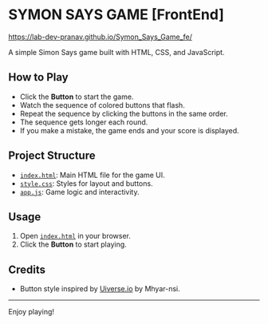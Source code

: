 # SYMON SAYS GAME [FrontEnd]
https://lab-dev-pranav.github.io/Symon_Says_Game_fe/

A simple Simon Says game built with HTML, CSS, and JavaScript.

## How to Play

- Click the **Button** to start the game.
- Watch the sequence of colored buttons that flash.
- Repeat the sequence by clicking the buttons in the same order.
- The sequence gets longer each round.
- If you make a mistake, the game ends and your score is displayed.

## Project Structure

- [`index.html`](index.html): Main HTML file for the game UI.
- [`style.css`](style.css): Styles for layout and buttons.
- [`app.js`](app.js): Game logic and interactivity.

## Usage

1. Open [`index.html`](index.html) in your browser.
2. Click the **Button** to start playing.

## Credits

- Button style inspired by [Uiverse.io](https://uiverse.io/) by Mhyar-nsi.

---

Enjoy playing!
